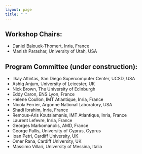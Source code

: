 ```yaml
---
layout: page
title: " "
---
```


## Workshop Chairs:

- Daniel Balouek-Thomert, Inria, France
- Manish Parashar, University of Utah, USA


## Program Committee (under construction):
- Ilkay Altintas, San Diego Supercomputer Center, UCSD, USA
- Ashiq	Anjum, University of Leicester, UK
- Nick Brown, The University of Edinburgh
- Eddy Caron, ENS Lyon, France
- Helene Coullon, IMT Atlantique, Inria, France
- Nicola Ferrier, Argonne National Laboratory, USA
- Shadi	Ibrahim, Inria, France
- Remous-Aris Koutsiamanis, IMT Atlantique, Inria, France
- Laurent Lefevre, Inria, France
- Georges Markomanolis, AMD, France
- George Pallis, University of Cyprus, Cyprus
- Ioan Petri, Cardiff University, UK
- Omer Rana, Cardiff University, UK
- Massimo Villari, University of Messina, Italia